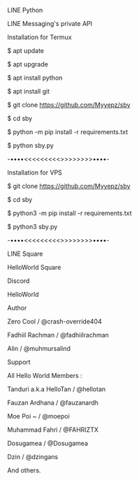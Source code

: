 LINE Python

LINE Messaging's private API

Installation for Termux

$ apt update

$ apt upgrade

$ apt install python

$ apt install git

$ git clone https://github.com/Myyepz/sby

$ cd sby

$ python -m pip install -r requirements.txt

$ python sby.py

-••••<<<<<<<<<>>>>>>>>••••-

Installation for VPS

$ git clone https://github.com/Myyepz/sby

$ cd sby

$ python3 -m pip install -r requirements.txt

$ python3 sby.py

-••••<<<<<<<<<>>>>>>>>••••-

LINE Square

HelloWorld Square

Discord

HelloWorld

Author

Zero Cool / @crash-override404

Fadhiil Rachman / @fadhiilrachman

Alin / @muhmursalind

Support

All Hello World Members :

Tanduri a.k.a HelloTan / @hellotan

Fauzan Ardhana / @fauzanardh

Moe Poi ~ / @moepoi

Muhammad Fahri / @FAHRIZTX

Dosugamea / @Dosugamea

Dzin / @dzingans

And others.
